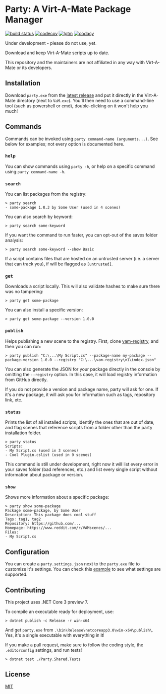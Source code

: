 # Party: A Virt-A-Mate Package Manager

[![build status](https://travis-ci.org/vam-community/vam-party.svg?branch=master)](https://travis-ci.org/vam-community/vam-party) [![codecov](https://codecov.io/gh/vam-community/vam-party/branch/master/graph/badge.svg)](https://codecov.io/gh/vam-community/vam-party) [![lgtm](https://img.shields.io/lgtm/alerts/g/vam-community/vam-party.svg?logo=lgtm&logoWidth=18)](https://lgtm.com/projects/g/vam-community/vam-party/alerts/) [![codacy](https://api.codacy.com/project/badge/Grade/1ac73e5240674a9ca5027e35a6b942bb)](https://www.codacy.com/app/acidbubbles/vam-party?utm_source=github.com&amp;utm_medium=referral&amp;utm_content=vam-community/vam-party&amp;utm_campaign=Badge_Grade)

Under development - please do not use, yet.

Download and keep Virt-A-Mate scripts up to date.

This repository and the maintainers are not affiliated in any way with Virt-A-Mate or its developers.

## Installation

Download `party.exe` from the [latest release](https://github.com/vam-community/vam-party/releases) and put it directly in the Virt-A-Mate directory (next to `VaM.exe`). You'll then need to use a command-line tool (such as powershell or cmd), double-clicking on it won't help you much!

## Commands

Commands can be invoked using `party command-name (arguments...)`. See below for examples; not every option is documented here.

### `help`

You can show commands using `party -h`, or help on a specific command using `party command-name -h`.

### `search`

You can list packages from the registry:

    > party search
    - some-package 1.0.3 by Some User (used in 4 scenes)

You can also search by keyword:

    > party search some-keyword

If you want the command to run faster, you can opt-out of the saves folder analysis:

    > party search some-keyword --show Basic

If a script contains files that are hosted on an untrusted server (i.e. a server that can track you), if will be flagged as `[untrusted]`.

### `get`

Downloads a script locally. This will also validate hashes to make sure there was no tampering:

    > party get some-package

You can also install a specific version:

    > party get some-package --version 1.0.0

### `publish`

Helps publishing a new scene to the registry. First, clone [vam-registry](https://github.com/vam-community/vam-registry), and then you can run:

    > party publish "C:\...\My Script.cs" --package-name my-package --package-version 1.0.0 --registry "C:\...\vam-registry\v1\index.json"

You can also generate the JSON for your package directly in the console by omitting the `--registry` option. In this case, it will load registry information from GitHub directly.

If you do not provide a version and package name, party will ask for one. If it's a new package, it will ask you for information such as tags, repository link, etc.

### `status`

Prints the list of all installed scripts, identify the ones that are out of date, and flag scenes that reference scripts from a folder other than the party installation folder.

    > party status
    Scripts:
    - My Script.cs (used in 3 scenes)
    - Cool Plugin.cslist (used in 0 scenes)

This command is still under development, right now it will list every error in your saves folder (bad references, etc.) and list every single script without information about package or version.

### `show`

Shows more information about a specific package:

    > party show some-package
    Package some-package, by Some User
    Description: This package does cool stuff
    Tags: tag1, tag2
    Repository: https://github.com/...
    Homepage: https://www.reddit.com/r/VAMscenes/...
    Files:
    - My Script.cs

## Configuration

You can create a `party.settings.json` next to the `party.exe` file to customize it's settings. You can check this [example](https://github.com/vam-community/vam-party/blob/master/Party.CLI/party.settings.json) to see what settings are supported.

## Contributing

This project uses .NET Core 3 preview 7.

To compile an executable ready for deployment, use:

    > dotnet publish -c Release -r win-x64

And get `party.exe` from `.\bin\Release\netcoreapp3.0\win-x64\publish\`. Yes, it's a single executable with everything in it!

If you make a pull request, make sure to follow the coding style, the `.editorconfig` settings, and run tests!

    > dotnet test ./Party.Shared.Tests

## License

[MIT](./LICENSE.md)
